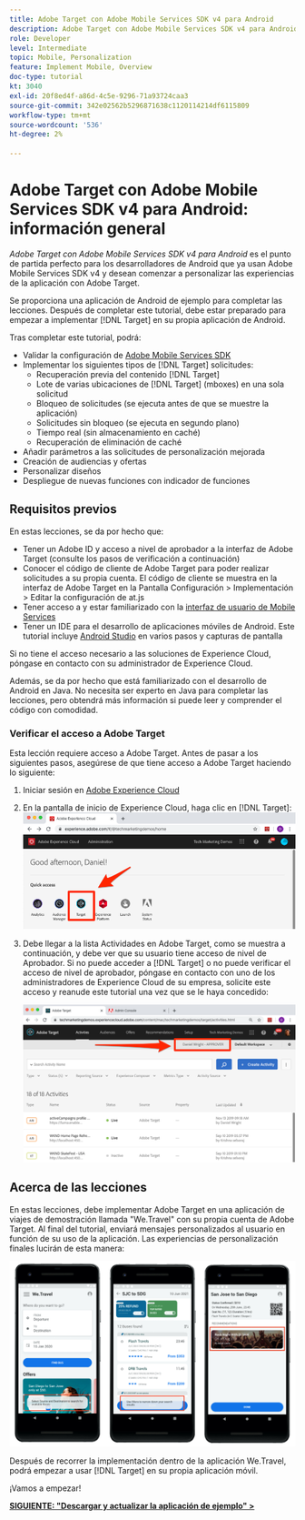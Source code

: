 ```yaml
---
title: Adobe Target con Adobe Mobile Services SDK v4 para Android
description: Adobe Target con Adobe Mobile Services SDK v4 para Android es el punto de partida perfecto para los desarrolladores de Android que ya utilizan Adobe Mobile Services SDK v4 y desean comenzar a personalizar las experiencias de la aplicación con Adobe Target.
role: Developer
level: Intermediate
topic: Mobile, Personalization
feature: Implement Mobile, Overview
doc-type: tutorial
kt: 3040
exl-id: 20f8ed4f-a86d-4c5e-9296-71a93724caa3
source-git-commit: 342e02562b5296871638c1120114214df6115809
workflow-type: tm+mt
source-wordcount: '536'
ht-degree: 2%

---
```


# Adobe Target con Adobe Mobile Services SDK v4 para Android: información general

_Adobe Target con Adobe Mobile Services SDK v4 para Android_ es el punto de partida perfecto para los desarrolladores de Android que ya usan Adobe Mobile Services SDK v4 y desean comenzar a personalizar las experiencias de la aplicación con Adobe Target.

Se proporciona una aplicación de Android de ejemplo para completar las lecciones. Después de completar este tutorial, debe estar preparado para empezar a implementar [!DNL Target] en su propia aplicación de Android.

Tras completar este tutorial, podrá:

* Validar la configuración de [Adobe Mobile Services SDK](https://experienceleague.adobe.com/docs/mobile-services/android/getting-started-android/requirements.html?lang=es)
* Implementar los siguientes tipos de [!DNL Target] solicitudes:
   * Recuperación previa del contenido [!DNL Target]
   * Lote de varias ubicaciones de [!DNL Target] (mboxes) en una sola solicitud
   * Bloqueo de solicitudes (se ejecuta antes de que se muestre la aplicación)
   * Solicitudes sin bloqueo (se ejecuta en segundo plano)
   * Tiempo real (sin almacenamiento en caché)
   * Recuperación de eliminación de caché
* Añadir parámetros a las solicitudes de personalización mejorada
* Creación de audiencias y ofertas
* Personalizar diseños
* Despliegue de nuevas funciones con indicador de funciones

## Requisitos previos  

En estas lecciones, se da por hecho que:

* Tener un Adobe ID y acceso a nivel de aprobador a la interfaz de Adobe Target (consulte los pasos de verificación a continuación)
* Conocer el código de cliente de Adobe Target para poder realizar solicitudes a su propia cuenta. El código de cliente se muestra en la interfaz de Adobe Target en la   Pantalla Configuración > Implementación > Editar la configuración de at.js
* Tener acceso a y estar familiarizado con la [interfaz de usuario de Mobile Services](https://mobilemarketing.adobe.com/)
* Tener un IDE para el desarrollo de aplicaciones móviles de Android. Este tutorial incluye [Android Studio](https://developer.android.com/studio/install) en varios pasos y capturas de pantalla

Si no tiene el acceso necesario a las soluciones de Experience Cloud, póngase en contacto con su administrador de Experience Cloud.

Además, se da por hecho que está familiarizado con el desarrollo de Android en Java. No necesita ser experto en Java para completar las lecciones, pero obtendrá más información si puede leer y comprender el código con comodidad.

### Verificar el acceso a Adobe Target

Esta lección requiere acceso a Adobe Target. Antes de pasar a los siguientes pasos, asegúrese de que tiene acceso a Adobe Target haciendo lo siguiente:

1. Iniciar sesión en [Adobe Experience Cloud](https://experience.adobe.com/)
1. En la pantalla de inicio de Experience Cloud, haga clic en [!DNL Target]:
   ![Pantalla de inicio de Experience Cloud](assets/aec_homeScreen_clickTarget.png)
1. Debe llegar a la lista Actividades en Adobe Target, como se muestra a continuación, y debe ver que su usuario tiene acceso de nivel de Aprobador. Si no puede acceder a [!DNL Target] o no puede verificar el acceso de nivel de aprobador, póngase en contacto con uno de los administradores de Experience Cloud de su empresa, solicite este acceso y reanude este tutorial una vez que se le haya concedido:

   ![IU DE Adobe](assets/targetUI_approver.png)

## Acerca de las lecciones

En estas lecciones, debe implementar Adobe Target en una aplicación de viajes de demostración llamada &quot;We.Travel&quot; con su propia cuenta de Adobe Target. Al final del tutorial, enviará mensajes personalizados al usuario en función de su uso de la aplicación. Las experiencias de personalización finales lucirán de esta manera:

![Final de la aplicación We.Travel](assets/overview_final_result.jpg)

Después de recorrer la implementación dentro de la aplicación We.Travel, podrá empezar a usar [!DNL Target] en su propia aplicación móvil.

¡Vamos a empezar!

**[SIGUIENTE: &quot;Descargar y actualizar la aplicación de ejemplo&quot; >](download-and-update-the-sample-app.md)**
